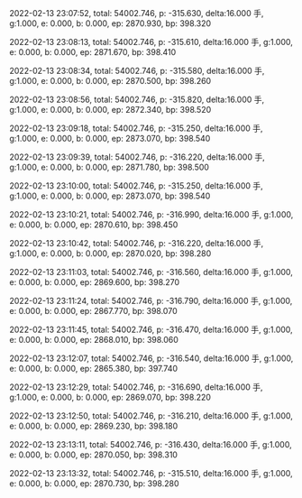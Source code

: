 2022-02-13 23:07:52, total: 54002.746, p: -315.630, delta:16.000 手, g:1.000, e: 0.000, b: 0.000, ep: 2870.930, bp: 398.320

2022-02-13 23:08:13, total: 54002.746, p: -315.610, delta:16.000 手, g:1.000, e: 0.000, b: 0.000, ep: 2871.670, bp: 398.410

2022-02-13 23:08:34, total: 54002.746, p: -315.580, delta:16.000 手, g:1.000, e: 0.000, b: 0.000, ep: 2870.500, bp: 398.260

2022-02-13 23:08:56, total: 54002.746, p: -315.820, delta:16.000 手, g:1.000, e: 0.000, b: 0.000, ep: 2872.340, bp: 398.520

2022-02-13 23:09:18, total: 54002.746, p: -315.250, delta:16.000 手, g:1.000, e: 0.000, b: 0.000, ep: 2873.070, bp: 398.540

2022-02-13 23:09:39, total: 54002.746, p: -316.220, delta:16.000 手, g:1.000, e: 0.000, b: 0.000, ep: 2871.780, bp: 398.500

2022-02-13 23:10:00, total: 54002.746, p: -315.250, delta:16.000 手, g:1.000, e: 0.000, b: 0.000, ep: 2873.070, bp: 398.540

2022-02-13 23:10:21, total: 54002.746, p: -316.990, delta:16.000 手, g:1.000, e: 0.000, b: 0.000, ep: 2870.610, bp: 398.450

2022-02-13 23:10:42, total: 54002.746, p: -316.220, delta:16.000 手, g:1.000, e: 0.000, b: 0.000, ep: 2870.020, bp: 398.280

2022-02-13 23:11:03, total: 54002.746, p: -316.560, delta:16.000 手, g:1.000, e: 0.000, b: 0.000, ep: 2869.600, bp: 398.270

2022-02-13 23:11:24, total: 54002.746, p: -316.790, delta:16.000 手, g:1.000, e: 0.000, b: 0.000, ep: 2867.770, bp: 398.070

2022-02-13 23:11:45, total: 54002.746, p: -316.470, delta:16.000 手, g:1.000, e: 0.000, b: 0.000, ep: 2868.010, bp: 398.060

2022-02-13 23:12:07, total: 54002.746, p: -316.540, delta:16.000 手, g:1.000, e: 0.000, b: 0.000, ep: 2865.380, bp: 397.740

2022-02-13 23:12:29, total: 54002.746, p: -316.690, delta:16.000 手, g:1.000, e: 0.000, b: 0.000, ep: 2869.070, bp: 398.220

2022-02-13 23:12:50, total: 54002.746, p: -316.210, delta:16.000 手, g:1.000, e: 0.000, b: 0.000, ep: 2869.230, bp: 398.180

2022-02-13 23:13:11, total: 54002.746, p: -316.430, delta:16.000 手, g:1.000, e: 0.000, b: 0.000, ep: 2870.050, bp: 398.310

2022-02-13 23:13:32, total: 54002.746, p: -315.510, delta:16.000 手, g:1.000, e: 0.000, b: 0.000, ep: 2870.730, bp: 398.280